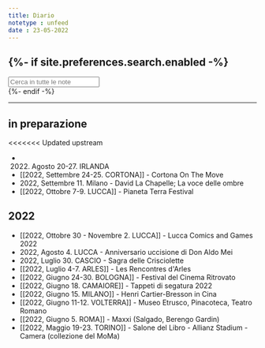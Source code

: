 ```yaml
---
title: Diario
notetype : unfeed
date : 23-05-2022
---
```


{%- if site.preferences.search.enabled -%}
---
<!-- search bar -->
<div class="block">
    <input class="input is-medium" type="text" placeholder="Cerca in tutte le note" id="search-input" autocomplete="off">
    <div id="search-results" class="search-results"></div>
</div>
<script type="text/javascript" src="/assets/js/vendor/lunr.min.js"></script>
<script src="/assets/js/Search.js"></script>
{%- endif -%}


---
## in preparazione
<<<<<<< Updated upstream
- 2022. Agosto 20-27. IRLANDA
- [[2022, Settembre 24-25. CORTONA]] - Cortona On The Move
- 2022, Settembre 11. Milano - David La Chapelle; La voce delle ombre
- [[2022, Ottobre 7-9. LUCCA]] - Pianeta Terra Festival


## 2022
- [[2022, Ottobre 30 - Novembre 2. LUCCA]] - Lucca Comics and Games 2022
- 2022, Agosto 4. LUCCA - Anniversario uccisione di Don Aldo Mei
- 2022, Luglio 30. CASCIO - Sagra delle Crisciolette
- [[2022, Luglio 4-7. ARLES]] - Les Rencontres d'Arles
- [[2022, Giugno 24-30. BOLOGNA]] - Festival del Cinema Ritrovato
- [[2022, Giugno 18. CAMAIORE]] - Tappeti di segatura 2022
- [[2022, Giugno 15. MILANO]] - Henri Cartier-Bresson in Cina
- [[2022, Giugno 11-12. VOLTERRA]] - Museo Etrusco, Pinacoteca, Teatro Romano
- [[2022, Giugno 5. ROMA]] - Maxxi (Salgado, Berengo Gardin)
- [[2022, Maggio 19-23. TORINO]] - Salone del Libro - Allianz Stadium - Camera (collezione del MoMa)
